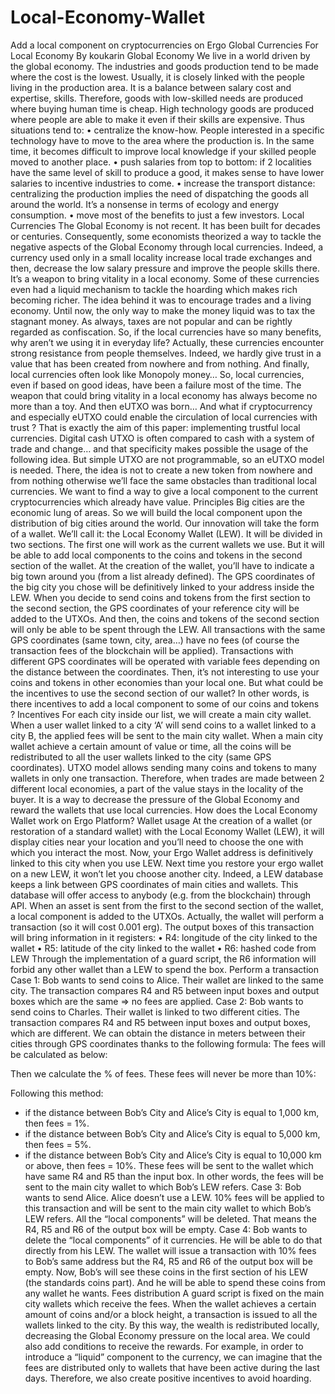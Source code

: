 # Local-Economy-Wallet
Add a local component on cryptocurrencies on Ergo
Global Currencies For Local Economy
By koukarin
Global Economy
We live in a world driven by the global economy. The industries and goods production tend to be made where the cost is the lowest.
Usually, it is closely linked with the people living in the production area. It is a balance between salary cost and expertise, skills.
Therefore, goods with low-skilled needs are produced where buying human time is cheap. High technology goods are produced where people are able to make it even if their skills are expensive.
Thus situations tend to:
    • centralize the know-how. People interested in a specific technology have to move to the area where the production is. In the same time, it becomes difficult to improve local knowledge if your skilled people moved to another place. 
    • push salaries from top to bottom: if 2 localities have the same level of skill to produce a good, it makes sense to have lower salaries to incentive industries to come. 
    • increase the transport distance: centralizing the production implies the need of dispatching the goods all around the world. It’s a nonsense in terms of ecology and energy consumption. 
    • move most of the benefits to just a few investors. 
Local Currencies
The Global Economy is not recent. It has been built for decades or centuries.
Consequently, some economists theorized a way to tackle the negative aspects of the Global Economy through local currencies.
Indeed, a currency used only in a small locality increase local trade exchanges and then, decrease the low salary pressure and improve the people skills there. It’s a weapon to bring vitality in a local economy.
Some of these currencies even had a liquid mechanism to tackle the hoarding which makes rich becoming richer. The idea behind it was to encourage trades and a living economy. Until now, the only way to make the money liquid was to tax the stagnant money. As always, taxes are not popular and can be rightly regarded as confiscation.
So, if the local currencies have so many benefits, why aren’t we using it in everyday life?
Actually, these currencies encounter strong resistance from people themselves. Indeed, we hardly give trust in a value that has been created from nowhere and from nothing. And finally, local currencies often look like Monopoly money…
So, local currencies, even if based on good ideas, have been a failure most of the time.
The weapon that could bring vitality in a local economy has always become no more than a toy.
And then eUTXO was born…
And what if cryptocurrency and especially eUTXO could enable the circulation of local currencies with trust ?
That is exactly the aim of this paper: implementing trustful local currencies.
Digital cash
UTXO is often compared to cash with a system of trade and change… and that specificity makes possible the usage of the following idea.
But simple UTXO are not programmable, so an eUTXO model is needed.
There, the idea is not to create a new token from nowhere and from nothing otherwise we’ll face the same obstacles than traditional local currencies.
We want to find a way to give a local component to the current cryptocurrencies which already have value.
Principles
Big cities are the economic lung of areas. So we will build the local component upon the distribution of big cities around the world.
Our innovation will take the form of a wallet. We’ll call it: the Local Economy Wallet (LEW). It will be divided in two sections. The first one will work as the current wallets we use. But it will be able to add local components to the coins and tokens in the second section of the wallet.
At the creation of the wallet, you’ll have to indicate a big town around you (from a list already defined). The GPS coordinates of the big city you chose will be definitively linked to your address inside the LEW.
When you decide to send coins and tokens from the first section to the second section, the GPS coordinates of your reference city will be added to the UTXOs.
And then, the coins and tokens of the second section will only be able to be spent through the LEW.
All transactions with the same GPS coordinates (same town, city, area…) have no fees (of course the transaction fees of the blockchain will be applied).
Transactions with different GPS coordinates will be operated with variable fees depending on the distance between the coordinates.
Then, it’s not interesting to use your coins and tokens in other economies than your local one. But what could be the incentives to use the second section of our wallet? In other words, is there incentives to add a local component to some of our coins and tokens ?
Incentives
For each city inside our list, we will create a main city wallet. When a user wallet linked to a city ‘A’ will send coins to a wallet linked to a city B, the applied fees will be sent to the main city wallet.
When a main city wallet achieve a certain amount of value or time, all the coins will be redistributed to all the user wallets linked to the city (same GPS coordinates). UTXO model allows sending many coins and tokens to many wallets in only one transaction.
Therefore, when trades are made between 2 different local economies, a part of the value stays in the locality of the buyer. It is a way to decrease the pressure of the Global Economy and reward the wallets that use local currencies.
How does the Local Economy Wallet work on Ergo Platform?
Wallet usage
At the creation of a wallet  (or restoration of a standard wallet) with the Local Economy Wallet (LEW), it will display cities near your location and you’ll need to choose the one with which you interact the most.
Now, your Ergo Wallet address is definitively linked to this city when you use LEW. Next time you restore your ergo wallet on a new LEW, it won’t let you choose another city.
Indeed, a LEW database keeps a link between GPS coordinates of main cities and wallets. This database will offer access to anybody (e.g. from the blockchain) through API.
When an asset is sent from the first to the second section of the wallet, a local component is added to the UTXOs.
Actually, the wallet will perform a transaction (so it will cost 0.001 erg). The output boxes of this transaction will bring information in it registers:
    • R4: longitude of the city linked to the wallet 
    • R5: latitude of the city linked to the wallet 
    • R6: hashed code from LEW
Through the implementation of a guard script, the R6 information will forbid any other wallet than a LEW to spend the box.
Perform a transaction
Case 1:
Bob wants to send coins to Alice. Their wallet are linked to the same city.
The transaction compares R4 and R5 between input boxes and output boxes which are the same ⇒ no fees are applied.
Case 2:
Bob wants to send coins to Charles. Their wallet is linked to two different cities.
The transaction compares R4 and R5 between input boxes and output boxes, which are different.
We can obtain the distance in meters between their cities through GPS coordinates thanks to the following formula:
The fees will be calculated as below:

Then we calculate the % of fees. These fees will never be more than 10%:


Following this method:
- if the distance between Bob’s City and Alice’s City is equal to 1,000 km, then fees = 1%.
- if the distance between Bob’s City and Alice’s City is equal to 5,000 km, then fees = 5%.
- if the distance between Bob’s City and Alice’s City is equal to 10,000 km or above, then fees = 10%.
These fees will be sent to the wallet which have same R4 and R5 than the input box. In other words, the fees will be sent to the main city wallet to which Bob’s LEW refers.
Case 3:
Bob wants to send Alice. Alice doesn’t use a LEW. 10% fees will be applied to this transaction and will be sent to the main city wallet to which Bob’s LEW refers.
All the “local components” will be deleted. That means the R4, R5 and R6 of the output box will be  empty.
Case 4:
Bob wants to delete the “local components” of it currencies. He will be able to do that directly from his LEW.
The wallet will issue a transaction with 10% fees to Bob’s same address but the R4, R5 and R6 of the output box will be empty. Now, Bob’s will see these coins in the first section of his LEW (the standards coins part). And he will be able to spend these coins from any wallet he wants.
Fees distribution
A guard script is fixed on the main city wallets which receive the fees.
When the wallet achieves a certain amount of coins and/or a block height, a transaction is issued to all the wallets linked to the city.
By this way, the wealth is redistributed locally, decreasing the Global Economy pressure on the local area.
We could also add conditions to receive the rewards.
For example, in order to introduce a “liquid” component to the currency, we can imagine that the fees are distributed only to wallets that have been active during the last days. Therefore, we also create positive incentives to avoid hoarding.
